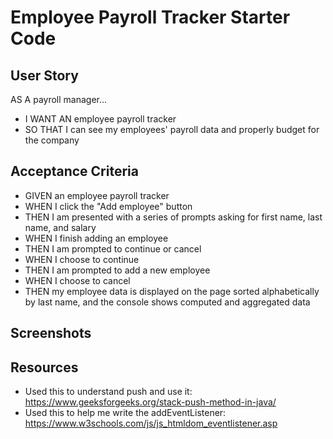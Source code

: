 # Employee Payroll Tracker Starter Code

## User Story

AS A payroll manager...
- I WANT AN employee payroll tracker
- SO THAT I can see my employees' payroll data and properly budget for the company

## Acceptance Criteria

- GIVEN an employee payroll tracker
- WHEN I click the "Add employee" button
- THEN I am presented with a series of prompts asking for first name, last name, and salary
- WHEN I finish adding an employee
- THEN I am prompted to continue or cancel
- WHEN I choose to continue
- THEN I am prompted to add a new employee
- WHEN I choose to cancel
- THEN my employee data is displayed on the page sorted alphabetically by last name, and the console shows computed and aggregated data

## Screenshots 



## Resources

- Used this to understand push and use it: https://www.geeksforgeeks.org/stack-push-method-in-java/ 
- Used this to help me write the addEventListener: https://www.w3schools.com/js/js_htmldom_eventlistener.asp 


